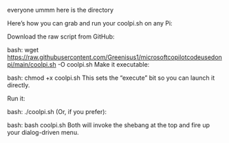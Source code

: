 
everyone ummm here is the directory 

Here’s how you can grab and run your coolpi.sh on any Pi:

Download the raw script from GitHub:

bash:
wget https://raw.githubusercontent.com/Greenisus1/microsoftcopilotcodeusedonpi/main/coolpi.sh -O coolpi.sh
Make it executable:

bash:
chmod +x coolpi.sh
This sets the “execute” bit so you can launch it directly.

Run it:

bash:
./coolpi.sh
(Or, if you prefer):

bash:
bash coolpi.sh
Both will invoke the shebang at the top and fire up your dialog-driven menu.


